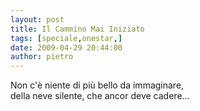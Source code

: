 ```yaml
---
layout: post
title: Il Cammino Mai Iniziato
tags: [speciale,onestar,]
date: 2009-04-29 20:44:00
author: pietro
---
```

Non c'è niente di più bello da immaginare,<br/>della neve silente, che ancor deve cadere...
